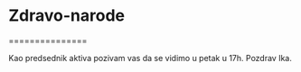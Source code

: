 # Zdravo-narode
===============

Kao predsednik aktiva
pozivam vas da se vidimo u petak
u 17h.
Pozdrav Ika.
